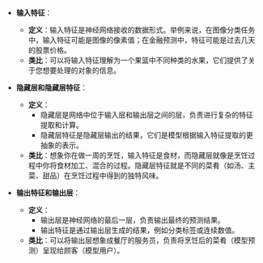 - **输入特征**：
    
    - **定义**：输入特征是神经网络接收的数据形式。举例来说，在图像分类任务中，输入特征可能是图像的像素值；在金融预测中，特征可能是过去几天的股票价格。
    - **类比**：可以将输入特征理解为一个果篮中不同种类的水果，它们提供了关于您想要处理的对象的信息。
- **隐藏层和隐藏层特征**：
    
    - **定义**：
        - 隐藏层是网络中位于输入层和输出层之间的层，负责进行复杂的特征提取和计算。
        - 隐藏层特征是隐藏层输出的结果，它们是模型根据输入特征提取的更抽象的表示。
    - **类比**：想象你在做一周的烹饪，输入特征是食材，而隐藏层就像是烹饪过程中你将食材加工、混合的过程。隐藏层特征就是不同的菜肴（如汤、主菜、甜品）在烹饪过程中得到的独特风味。
- **输出特征和输出层**：
    
    - **定义**：
        - 输出层是神经网络的最后一层，负责输出最终的预测结果。
        - 输出特征是通过输出层生成的结果，例如分类标签或连续数值。
    - **类比**：可以将输出层想象成餐厅的服务员，负责将烹饪后的菜肴（模型预测）呈现给顾客（模型用户）。